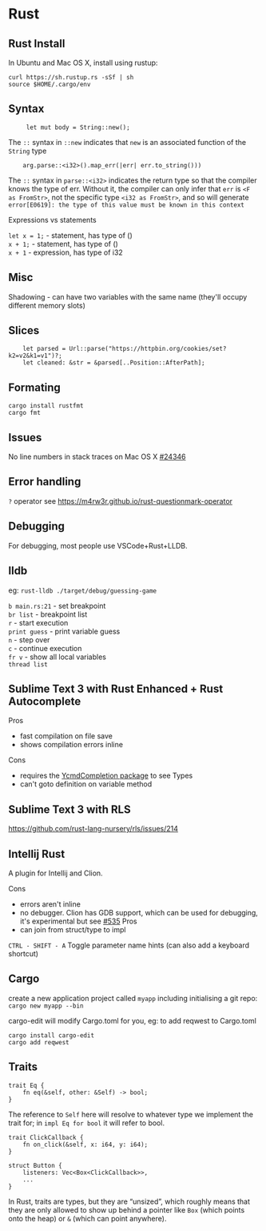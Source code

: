 # Rust

## Rust Install

In Ubuntu and Mac OS X, install using rustup: 
```
curl https://sh.rustup.rs -sSf | sh
source $HOME/.cargo/env
```

## Syntax

```
	 let mut body = String::new();
```
The `::` syntax in `::new` indicates that `new` is an associated function of the `String` type


```
	arg.parse::<i32>().map_err(|err| err.to_string()))
```

The `::` syntax in `parse::<i32>` indicates the return type so that the compiler knows the type of err. Without it, the compiler can only infer that `err` is `<F as FromStr>`, not the specific type `<i32 as FromStr>`, and so will generate `error[E0619]: the type of this value must be known in this context`


Expressions vs statements

`let x = 1;` - statement, has type of ()  
`x + 1;` - statement, has type of ()  
`x + 1` - expression, has type of i32

## Misc

Shadowing - can have two variables with the same name (they'll occupy different memory slots)

## Slices

```
	let parsed = Url::parse("https://httpbin.org/cookies/set?k2=v2&k1=v1")?;
    let cleaned: &str = &parsed[..Position::AfterPath];
```

## Formating

```
cargo install rustfmt
cargo fmt
```

## Issues

No line numbers in stack traces on Mac OS X [#24346](https://github.com/rust-lang/rust/issues/24346)

## Error handling

`?` operator see https://m4rw3r.github.io/rust-questionmark-operator

## Debugging

For debugging, most people use VSCode+Rust+LLDB.

## lldb

eg: `rust-lldb ./target/debug/guessing-game`

`b main.rs:21` - set breakpoint  
`br list` - breakpoint list  
`r` - start execution  
`print guess` - print variable guess  
`n` - step over  
`c` - continue execution  
`fr v` - show all local variables  
`thread list` 

## Sublime Text 3 with Rust Enhanced + Rust Autocomplete

Pros 
* fast compilation on file save
* shows compilation errors inline

Cons
* requires the [YcmdCompletion package](https://packagecontrol.io/packages/YcmdCompletion) to see Types
* can't goto definition on variable method 


## Sublime Text 3 with RLS

https://github.com/rust-lang-nursery/rls/issues/214

## Intellij Rust

A plugin for Intellij and Clion.

Cons
* errors aren't inline
* no debugger. Clion has GDB support, which can be used for debugging, it's experimental but see [#535](https://github.com/intellij-rust/intellij-rust/issues/535#issuecomment-320866757)
Pros
* can join from struct/type to impl

`CTRL - SHIFT - A` Toggle parameter name hints (can also add a keyboard shortcut)


## Cargo

create a new application project called `myapp` including initialising a git repo: `cargo new myapp --bin`

cargo-edit will modify Cargo.toml for you, eg: to add reqwest to Cargo.toml
```
cargo install cargo-edit
cargo add reqwest
```

## Traits

```
trait Eq {
    fn eq(&self, other: &Self) -> bool;
}
```

The reference to `Self` here will resolve to whatever type we implement the trait for; in `impl Eq for bool` it will refer to bool.

```
trait ClickCallback {
    fn on_click(&self, x: i64, y: i64);
}

struct Button {
    listeners: Vec<Box<ClickCallback>>,
    ...
}
```

In Rust, traits are types, but they are “unsized”, which roughly means that they are only allowed to show up behind a pointer like `Box` (which points onto the heap) or `&` (which can point anywhere).

